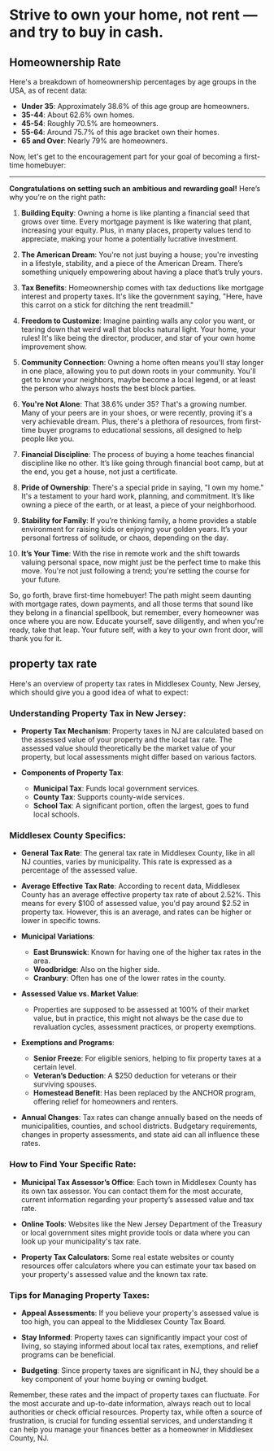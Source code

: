 # Strive to own your home, not rent — and try to buy in cash.

## Homeownership Rate

Here's a breakdown of homeownership percentages by age groups in the USA, as of recent data:

- **Under 35**: Approximately 38.6% of this age group are homeowners.
- **35-44**: About 62.6% own homes.
- **45-54**: Roughly 70.5% are homeowners.
- **55-64**: Around 75.7% of this age bracket own their homes.
- **65 and Over**: Nearly 79% are homeowners.

Now, let's get to the encouragement part for your goal of becoming a first-time homebuyer:

---

**Congratulations on setting such an ambitious and rewarding goal!** Here’s why you’re on the right path:

1. **Building Equity**: Owning a home is like planting a financial seed that grows over time. Every mortgage payment is like watering that plant, increasing your equity. Plus, in many places, property values tend to appreciate, making your home a potentially lucrative investment.

2. **The American Dream**: You're not just buying a house; you're investing in a lifestyle, stability, and a piece of the American Dream. There’s something uniquely empowering about having a place that’s truly yours.

3. **Tax Benefits**: Homeownership comes with tax deductions like mortgage interest and property taxes. It's like the government saying, "Here, have this carrot on a stick for ditching the rent treadmill."

4. **Freedom to Customize**: Imagine painting walls any color you want, or tearing down that weird wall that blocks natural light. Your home, your rules! It's like being the director, producer, and star of your own home improvement show.

5. **Community Connection**: Owning a home often means you'll stay longer in one place, allowing you to put down roots in your community. You'll get to know your neighbors, maybe become a local legend, or at least the person who always hosts the best block parties.

6. **You're Not Alone**: That 38.6% under 35? That's a growing number. Many of your peers are in your shoes, or were recently, proving it's a very achievable dream. Plus, there's a plethora of resources, from first-time buyer programs to educational sessions, all designed to help people like you.

7. **Financial Discipline**: The process of buying a home teaches financial discipline like no other. It’s like going through financial boot camp, but at the end, you get a house, not just a certificate.

8. **Pride of Ownership**: There's a special pride in saying, "I own my home." It's a testament to your hard work, planning, and commitment. It’s like owning a piece of the earth, or at least, a piece of your neighborhood.

9. **Stability for Family**: If you’re thinking family, a home provides a stable environment for raising kids or enjoying your golden years. It’s your personal fortress of solitude, or chaos, depending on the day.

10. **It’s Your Time**: With the rise in remote work and the shift towards valuing personal space, now might just be the perfect time to make this move. You're not just following a trend; you're setting the course for your future.

So, go forth, brave first-time homebuyer! The path might seem daunting with mortgage rates, down payments, and all those terms that sound like they belong in a financial spellbook, but remember, every homeowner was once where you are now. Educate yourself, save diligently, and when you're ready, take that leap. Your future self, with a key to your own front door, will thank you for it.

## property tax rate

Here's an overview of property tax rates in Middlesex County, New Jersey, which should give you a good idea of what to expect:

### **Understanding Property Tax in New Jersey:**

- **Property Tax Mechanism**: Property taxes in NJ are calculated based on the assessed value of your property and the local tax rate. The assessed value should theoretically be the market value of your property, but local assessments might differ based on various factors.

- **Components of Property Tax**:
  - **Municipal Tax**: Funds local government services.
  - **County Tax**: Supports county-wide services.
  - **School Tax**: A significant portion, often the largest, goes to fund local schools.

### **Middlesex County Specifics:**

- **General Tax Rate**: The general tax rate in Middlesex County, like in all NJ counties, varies by municipality. This rate is expressed as a percentage of the assessed value.

- **Average Effective Tax Rate**: According to recent data, Middlesex County has an average effective property tax rate of about 2.52%. This means for every $100 of assessed value, you'd pay around $2.52 in property tax. However, this is an average, and rates can be higher or lower in specific towns.

- **Municipal Variations**:
  - **East Brunswick**: Known for having one of the higher tax rates in the area. 
  - **Woodbridge**: Also on the higher side.
  - **Cranbury**: Often has one of the lower rates in the county.

- **Assessed Value vs. Market Value**:
  - Properties are supposed to be assessed at 100% of their market value, but in practice, this might not always be the case due to revaluation cycles, assessment practices, or property exemptions.

- **Exemptions and Programs**:
  - **Senior Freeze**: For eligible seniors, helping to fix property taxes at a certain level.
  - **Veteran’s Deduction**: A $250 deduction for veterans or their surviving spouses.
  - **Homestead Benefit**: Has been replaced by the ANCHOR program, offering relief for homeowners and renters.

- **Annual Changes**: Tax rates can change annually based on the needs of municipalities, counties, and school districts. Budgetary requirements, changes in property assessments, and state aid can all influence these rates.

### **How to Find Your Specific Rate:**

- **Municipal Tax Assessor’s Office**: Each town in Middlesex County has its own tax assessor. You can contact them for the most accurate, current information regarding your property’s assessed value and tax rate.

- **Online Tools**: Websites like the New Jersey Department of the Treasury or local government sites might provide tools or data where you can look up your municipality's tax rate.

- **Property Tax Calculators**: Some real estate websites or county resources offer calculators where you can estimate your tax based on your property's assessed value and the known tax rate.

### **Tips for Managing Property Taxes:**

- **Appeal Assessments**: If you believe your property's assessed value is too high, you can appeal to the Middlesex County Tax Board.

- **Stay Informed**: Property taxes can significantly impact your cost of living, so staying informed about local tax rates, exemptions, and relief programs can be beneficial.

- **Budgeting**: Since property taxes are significant in NJ, they should be a key component of your home buying or owning budget.

Remember, these rates and the impact of property taxes can fluctuate. For the most accurate and up-to-date information, always reach out to local authorities or check official resources. Property tax, while often a source of frustration, is crucial for funding essential services, and understanding it can help you manage your finances better as a homeowner in Middlesex County, NJ.